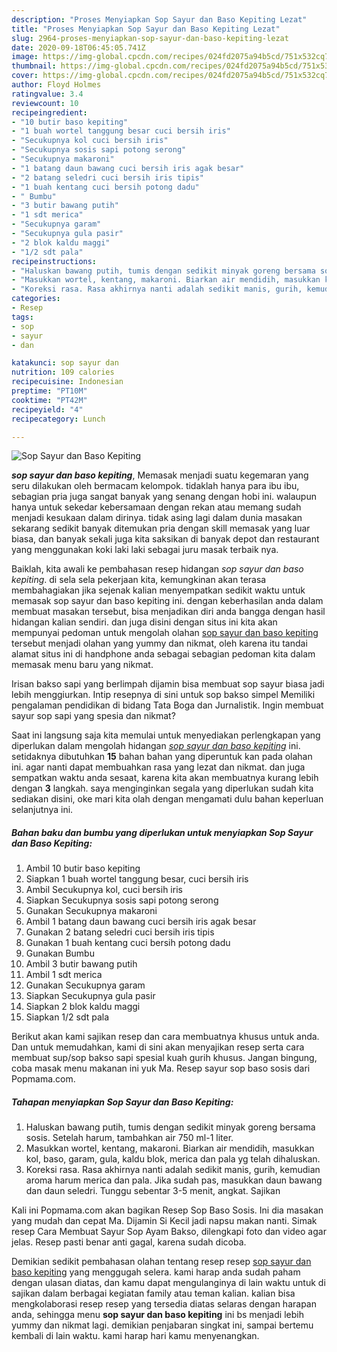 ```yaml
---
description: "Proses Menyiapkan Sop Sayur dan Baso Kepiting Lezat"
title: "Proses Menyiapkan Sop Sayur dan Baso Kepiting Lezat"
slug: 2964-proses-menyiapkan-sop-sayur-dan-baso-kepiting-lezat
date: 2020-09-18T06:45:05.741Z
image: https://img-global.cpcdn.com/recipes/024fd2075a94b5cd/751x532cq70/sop-sayur-dan-baso-kepiting-foto-resep-utama.jpg
thumbnail: https://img-global.cpcdn.com/recipes/024fd2075a94b5cd/751x532cq70/sop-sayur-dan-baso-kepiting-foto-resep-utama.jpg
cover: https://img-global.cpcdn.com/recipes/024fd2075a94b5cd/751x532cq70/sop-sayur-dan-baso-kepiting-foto-resep-utama.jpg
author: Floyd Holmes
ratingvalue: 3.4
reviewcount: 10
recipeingredient:
- "10 butir baso kepiting"
- "1 buah wortel tanggung besar cuci bersih iris"
- "Secukupnya kol cuci bersih iris"
- "Secukupnya sosis sapi potong serong"
- "Secukupnya makaroni"
- "1 batang daun bawang cuci bersih iris agak besar"
- "2 batang seledri cuci bersih iris tipis"
- "1 buah kentang cuci bersih potong dadu"
- " Bumbu"
- "3 butir bawang putih"
- "1 sdt merica"
- "Secukupnya garam"
- "Secukupnya gula pasir"
- "2 blok kaldu maggi"
- "1/2 sdt pala"
recipeinstructions:
- "Haluskan bawang putih, tumis dengan sedikit minyak goreng bersama sosis. Setelah harum, tambahkan air 750 ml-1 liter."
- "Masukkan wortel, kentang, makaroni. Biarkan air mendidih, masukkan kol, baso, garam, gula, kaldu blok, merica dan pala yg telah dihaluskan."
- "Koreksi rasa. Rasa akhirnya nanti adalah sedikit manis, gurih, kemudian aroma harum merica dan pala. Jika sudah pas, masukkan daun bawang dan daun seledri. Tunggu sebentar 3-5 menit, angkat. Sajikan"
categories:
- Resep
tags:
- sop
- sayur
- dan

katakunci: sop sayur dan 
nutrition: 109 calories
recipecuisine: Indonesian
preptime: "PT10M"
cooktime: "PT42M"
recipeyield: "4"
recipecategory: Lunch

---
```



![Sop Sayur dan Baso Kepiting](https://img-global.cpcdn.com/recipes/024fd2075a94b5cd/751x532cq70/sop-sayur-dan-baso-kepiting-foto-resep-utama.jpg)

<b><i>sop sayur dan baso kepiting</i></b>, Memasak menjadi suatu kegemaran yang seru dilakukan oleh bermacam kelompok. tidaklah hanya para ibu ibu, sebagian pria juga sangat banyak yang senang dengan hobi ini. walaupun hanya untuk sekedar kebersamaan dengan rekan atau memang sudah menjadi kesukaan dalam dirinya. tidak asing lagi dalam dunia masakan sekarang sedikit banyak ditemukan pria dengan skill memasak yang luar biasa, dan banyak sekali juga kita saksikan di banyak depot dan restaurant yang menggunakan koki laki laki sebagai juru masak terbaik nya.

Baiklah, kita awali ke pembahasan resep hidangan <i>sop sayur dan baso kepiting</i>. di sela sela pekerjaan kita, kemungkinan akan terasa membahagiakan jika sejenak kalian menyempatkan sedikit waktu untuk memasak sop sayur dan baso kepiting ini. dengan keberhasilan anda dalam membuat masakan tersebut, bisa menjadikan diri anda bangga dengan hasil hidangan kalian sendiri. dan juga disini dengan situs ini kita akan mempunyai pedoman untuk mengolah olahan <u>sop sayur dan baso kepiting</u> tersebut menjadi olahan yang yummy dan nikmat, oleh karena itu tandai alamat situs ini di handphone anda sebagai sebagian pedoman kita dalam memasak menu baru yang nikmat.

Irisan bakso sapi yang berlimpah dijamin bisa membuat sop sayur biasa jadi lebih menggiurkan. Intip resepnya di sini untuk sop bakso simpel Memiliki pengalaman pendidikan di bidang Tata Boga dan Jurnalistik. Ingin membuat sayur sop sapi yang spesia dan nikmat?


Saat ini langsung saja kita memulai untuk menyediakan perlengkapan yang diperlukan dalam mengolah hidangan <u><i>sop sayur dan baso kepiting</i></u> ini. setidaknya dibutuhkan <b>15</b> bahan bahan yang diperuntuk kan pada olahan ini. agar nanti dapat membuahkan rasa yang lezat dan nikmat. dan juga sempatkan waktu anda sesaat, karena kita akan membuatnya kurang lebih dengan <b>3</b> langkah. saya menginginkan segala yang diperlukan sudah kita sediakan disini, oke mari kita olah dengan mengamati dulu bahan keperluan selanjutnya ini.

<!--inarticleads1-->

##### Bahan baku dan bumbu yang diperlukan untuk menyiapkan Sop Sayur dan Baso Kepiting:

1. Ambil 10 butir baso kepiting
1. Siapkan 1 buah wortel tanggung besar, cuci bersih iris
1. Ambil Secukupnya kol, cuci bersih iris
1. Siapkan Secukupnya sosis sapi potong serong
1. Gunakan Secukupnya makaroni
1. Ambil 1 batang daun bawang cuci bersih iris agak besar
1. Gunakan 2 batang seledri cuci bersih iris tipis
1. Gunakan 1 buah kentang cuci bersih potong dadu
1. Gunakan  Bumbu
1. Ambil 3 butir bawang putih
1. Ambil 1 sdt merica
1. Gunakan Secukupnya garam
1. Siapkan Secukupnya gula pasir
1. Siapkan 2 blok kaldu maggi
1. Siapkan 1/2 sdt pala


Berikut akan kami sajikan resep dan cara membuatnya khusus untuk anda. Dan untuk memudahkan, kami di sini akan menyajikan resep serta cara membuat sup/sop bakso sapi spesial kuah gurih khusus. Jangan bingung, coba masak menu makanan ini yuk Ma. Resep sayur sop baso sosis dari Popmama.com. 

<!--inarticleads2-->

##### Tahapan menyiapkan Sop Sayur dan Baso Kepiting:

1. Haluskan bawang putih, tumis dengan sedikit minyak goreng bersama sosis. Setelah harum, tambahkan air 750 ml-1 liter.
1. Masukkan wortel, kentang, makaroni. Biarkan air mendidih, masukkan kol, baso, garam, gula, kaldu blok, merica dan pala yg telah dihaluskan.
1. Koreksi rasa. Rasa akhirnya nanti adalah sedikit manis, gurih, kemudian aroma harum merica dan pala. Jika sudah pas, masukkan daun bawang dan daun seledri. Tunggu sebentar 3-5 menit, angkat. Sajikan


Kali ini Popmama.com akan bagikan Resep Sop Baso Sosis. Ini dia masakan yang mudah dan cepat Ma. Dijamin Si Kecil jadi napsu makan nanti. Simak resep Cara Membuat Sayur Sop Ayam Bakso, dilengkapi foto dan video agar jelas. Resep pasti benar anti gagal, karena sudah dicoba. 

Demikian sedikit pembahasan olahan tentang resep resep <u>sop sayur dan baso kepiting</u> yang menggugah selera. kami harap anda sudah paham dengan ulasan diatas, dan kamu dapat mengulanginya di lain waktu untuk di sajikan dalam berbagai kegiatan family atau teman kalian. kalian bisa mengkolaborasi resep resep yang tersedia diatas selaras dengan harapan anda, sehingga menu <b>sop sayur dan baso kepiting</b> ini bs menjadi lebih yummy dan nikmat lagi. demikian penjabaran singkat ini, sampai bertemu kembali di lain waktu. kami harap hari kamu menyenangkan.
